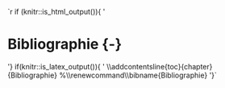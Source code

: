 `r if (knitr::is_html_output()){ '
# Bibliographie {-}
<div id="refs"></div>
'}
if(knitr::is_latex_output()){ '
\\addcontentsline{toc}{chapter}{Bibliographie}
%\\renewcommand\\bibname{Bibliographie}
'}`
